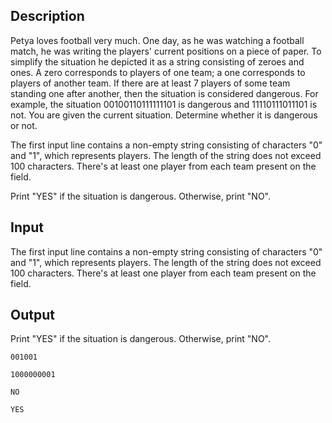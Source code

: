 ## Description

<div><p>Petya loves football very much. One day, as he was watching a football match, he was writing the players' current positions on a piece of paper. To simplify the situation he depicted it as a string consisting of zeroes and ones. A zero corresponds to players of one team; a one corresponds to players of another team. If there are at least <span class="tex-span">7</span> players of some team standing one after another, then the situation is considered dangerous. For example, the situation <span class="tex-span">00100110111111101</span> is dangerous and <span class="tex-span">11110111011101</span> is not. You are given the current situation. Determine whether it is dangerous or not.</p></div><div class="input-specification"><p>The first input line contains a non-empty string consisting of characters "0" and "1", which represents players. The length of the string does not exceed <span class="tex-span">100</span> characters. There's at least one player from each team present on the field.</p></div><div class="output-specification"><p>Print "YES" if the situation is dangerous. Otherwise, print "NO".</p></div>

## Input

<p>The first input line contains a non-empty string consisting of characters "0" and "1", which represents players. The length of the string does not exceed <span class="tex-span">100</span> characters. There's at least one player from each team present on the field.</p>

## Output

<p>Print "YES" if the situation is dangerous. Otherwise, print "NO".</p>





```input1
001001

```




```input2
1000000001

```




```output1
NO

```




```output2
YES

```


